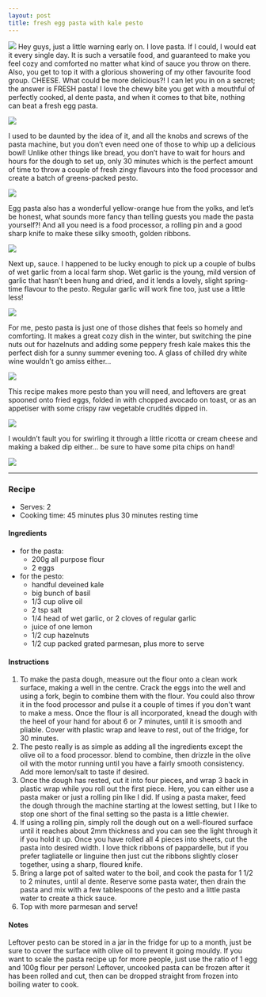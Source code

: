 ```yaml
---
layout: post
title: fresh egg pasta with kale pesto
---
```

![](/images/fresh-egg-pasta-with-kale-pesto/1.jpg)
Hey guys, just a little warning early on. I love pasta. If I could, I would eat it every single day. It is such a versatile food, and guaranteed to make you feel cozy and comforted no matter what kind of sauce you throw on there. Also, you get to top it with a glorious showering of my other favourite food group. CHEESE. What could be more delicious?! I can let you in on a secret; the answer is FRESH pasta! I love the chewy bite you get with a mouthful of perfectly cooked, al dente pasta, and when it comes to that bite, nothing can beat a fresh egg pasta.

![](/images/fresh-egg-pasta-with-kale-pesto/2.jpg)

I used to be daunted by the idea of it, and all the knobs and screws of the pasta machine, but you don’t even need one of those to whip up a delicious bowl! Unlike other things like bread, you don’t have to wait for hours and hours for the dough to set up, only 30 minutes which is the perfect amount of time to throw a couple of fresh zingy flavours into the food processor and create a batch of greens-packed pesto.

![](/images/fresh-egg-pasta-with-kale-pesto/3.jpg)

Egg pasta also has a wonderful yellow-orange hue from the yolks, and let’s be honest, what sounds more fancy than telling guests you made the pasta yourself?! And all you need is a food processor, a rolling pin and a good sharp knife to make these silky smooth, golden ribbons.

![](/images/fresh-egg-pasta-with-kale-pesto/4.jpg)

Next up, sauce. I happened to be lucky enough to pick up a couple of bulbs of wet garlic from a local farm shop. Wet garlic is the young, mild version of garlic that hasn’t been hung and dried, and it lends a lovely, slight spring-time flavour to the pesto. Regular garlic will work fine too, just use a little less!

![](/images/fresh-egg-pasta-with-kale-pesto/5.jpg)

For me, pesto pasta is just one of those dishes that feels so homely and comforting. It makes a great cozy dish in the winter, but switching the pine nuts out for hazelnuts and adding some peppery fresh kale makes this the perfect dish for a sunny summer evening too. A glass of chilled dry white wine wouldn’t go amiss either…

![](/images/fresh-egg-pasta-with-kale-pesto/6.jpg)

This recipe makes more pesto than you will need, and leftovers are great spooned onto fried eggs, folded in with chopped avocado on toast, or as an appetiser with some crispy raw vegetable crudités dipped in.

![](/images/fresh-egg-pasta-with-kale-pesto/7.jpg)

I wouldn’t fault you for swirling it through a little ricotta or cream cheese and making a baked dip either… be sure to have some pita chips on hand!

![](/images/fresh-egg-pasta-with-kale-pesto/8.jpg)

---

### Recipe
+ Serves: 2
+ Cooking time: 45 minutes plus 30 minutes resting time
#### Ingredients
+ for the pasta:
  + 200g all purpose flour
  + 2 eggs
+ for the pesto:
  + handful deveined kale
  + big bunch of basil
  + 1/3 cup olive oil
  + 2 tsp salt
  + 1/4 head of wet garlic, or 2 cloves of regular garlic
  + juice of one lemon
  + 1/2 cup hazelnuts
  + 1/2 cup packed grated parmesan, plus more to serve

#### Instructions
1. To make the pasta dough, measure out the flour onto a clean work surface, making a well in the centre. Crack the eggs into the well and using a fork, begin to combine them with the flour. You could also throw it in the food processor and pulse it a couple of times if you don't want to make a mess. Once the flour is all incorporated, knead the dough with the heel of your hand for about 6 or 7 minutes, until it is smooth and pliable. Cover with plastic wrap and leave to rest, out of the fridge, for 30 minutes.
1. The pesto really is as simple as adding all the ingredients except the olive oil to a food processor. blend to combine, then drizzle in the olive oil with the motor running until you have a fairly smooth consistency. Add more lemon/salt to taste if desired.
1. Once the dough has rested, cut it into four pieces, and wrap 3 back in plastic wrap while you roll out the first piece. Here, you can either use a pasta maker or just a rolling pin like I did. If using a pasta maker, feed the dough through the machine starting at the lowest setting, but I like to stop one short of the final setting so the pasta is a little chewier.
1. If using a rolling pin, simply roll the dough out on a well-floured surface until it reaches about 2mm thickness and you can see the light through it if you hold it up. Once you have rolled all 4 pieces into sheets, cut the pasta into desired width. I love thick ribbons of pappardelle, but if you prefer tagliatelle or linguine then just cut the ribbons slightly closer together, using a sharp, floured knife.
1. Bring a large pot of salted water to the boil, and cook the pasta for 1 1/2 to 2 minutes, until al dente. Reserve some pasta water, then drain the pasta and mix with a few tablespoons of the pesto and a little pasta water to create a thick sauce.
1. Top with more parmesan and serve!

#### Notes
Leftover pesto can be stored in a jar in the fridge for up to a month, just be sure to cover the surface with olive oil to prevent it going mouldy. If you want to scale the pasta recipe up for more people, just use the ratio of 1 egg and 100g flour per person! Leftover, uncooked pasta can be frozen after it has been rolled and cut, then can be dropped straight from frozen into boiling water to cook.
